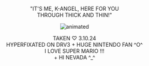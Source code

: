 <p align="center"> "IT'S ME, K-ANGEL, HERE FOR YOU
<br>
THROUGH THICK AND THIN!"</p>
<p align="center">
  <img src="https://cdn.discordapp.com/attachments/1196304361731661864/1220622602528100362/kangel_yayyy.gif?ex=660f9c62&is=65fd2762&hm=954c133980ad85ad83e9c74200f67663390a7ece9bdc8a558009062e8630955d&" alt="animated" />
</p>
<p align="center"> TAKEN ♡ 3.10.24
<br>
HYPERFIXATED ON DRV3 + HUGE NINTENDO FAN ^O^
<br>
I LOVE SUPER MARIO !!! 
<br>
  + HI NEVADA ^_^
</p>



